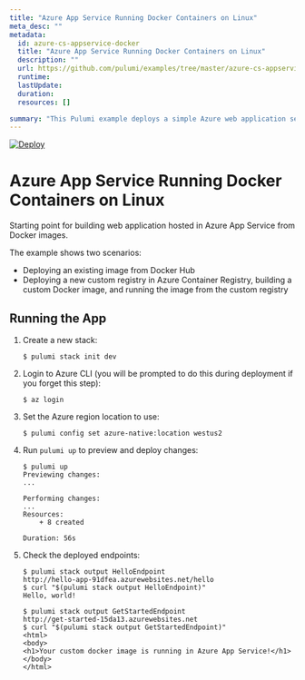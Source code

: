 ```yaml
---
title: "Azure App Service Running Docker Containers on Linux"
meta_desc: ""
metadata:
  id: azure-cs-appservice-docker
  title: "Azure App Service Running Docker Containers on Linux"
  description: ""
  url: https://github.com/pulumi/examples/tree/master/azure-cs-appservice-docker
  runtime: 
  lastUpdate: 
  duration: 
  resources: []

summary: "This Pulumi example deploys a simple Azure web application service that runs a Docker container. It uses the Azure cloud provider and is programmed in TypeScript. The example illustrates how to use Pulumi to create an Azure app service and deploy and configure Docker containers on the service. It serves as an example of how to build, deploy and manage containers in a cloud environment."
---
```


[![Deploy](https://get.pulumi.com/new/button.svg)](https://app.pulumi.com/new?template=https://github.com/pulumi/examples/blob/master/azure-cs-appservice-docker/README.md)

# Azure App Service Running Docker Containers on Linux

Starting point for building web application hosted in Azure App Service from Docker images.

The example shows two scenarios:

- Deploying an existing image from Docker Hub
- Deploying a new custom registry in Azure Container Registry, building a custom Docker image, and running the image from the custom registry

## Running the App

1.  Create a new stack:

    ```
    $ pulumi stack init dev
    ```

1.  Login to Azure CLI (you will be prompted to do this during deployment if you forget this step):

    ```
    $ az login
    ```
    
1. Set the Azure region location to use:
    
    ```
    $ pulumi config set azure-native:location westus2
    ```

1.  Run `pulumi up` to preview and deploy changes:

    ```
    $ pulumi up
    Previewing changes:
    ...

    Performing changes:
    ...
    Resources:
        + 8 created

    Duration: 56s
    ```

1.  Check the deployed endpoints:

    ```
    $ pulumi stack output HelloEndpoint
    http://hello-app-91dfea.azurewebsites.net/hello
    $ curl "$(pulumi stack output HelloEndpoint)"
    Hello, world!

    $ pulumi stack output GetStartedEndpoint
    http://get-started-15da13.azurewebsites.net
    $ curl "$(pulumi stack output GetStartedEndpoint)"
    <html>
    <body>
    <h1>Your custom docker image is running in Azure App Service!</h1>
    </body>
    </html>
    ```

